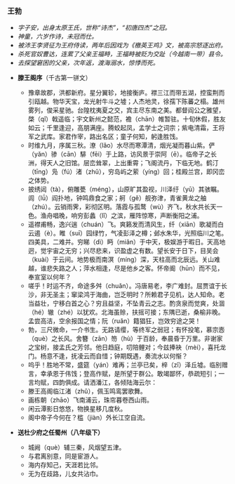 ### 王勃
- _字子安，出身太原王氏，世称“诗杰”，“初唐四杰”之冠。_
- _神童，六岁作诗，未冠而仕。_
- _被沛王李贤征为王府侍读，两年后因戏为《檄英王鸡》文，被高宗怒逐出府。_
- _杀死官奴曹达，连累了父亲王福畤，王福畤被贬为交趾（今越南一带）县令。_
- _去探望窘困的父亲，次年返，渡海溺水，惊悸而死。_

* **滕王阁序**（千古第一骈文）
  * 豫章故郡，洪都新府。星分翼轸，地接衡庐。襟三江而带五湖，控蛮荆而引瓯越。物华天宝，龙光射牛斗之墟；人杰地灵，徐孺下陈蕃之榻。雄州雾列，俊采星驰。台隍枕夷夏之交，宾主尽东南之美。都督阎公之雅望，棨（qǐ）戟遥临；宇文新州之懿范，襜（chān）帷暂驻。十旬休假，胜友如云；千里逢迎，高朋满座。腾蛟起凤，孟学士之词宗；紫电清霜，王将军之武库。家君作宰，路出名区；童子何知，躬逢胜饯。
  * 时维九月，序属三秋。潦（lǎo）水尽而寒潭清，烟光凝而暮山紫。俨（yǎn）骖（cān）騑（fēi）于上路，访风景于崇阿（ē）。临帝子之长洲，得天人之旧馆。层峦耸翠，上出重霄；飞阁流丹，下临无地。鹤汀（tīng）凫（fú）渚（zhǔ），穷岛屿之萦（yíng）回；桂殿兰宫，即冈峦之体势。
  * 披绣闼（tà），俯雕甍（méng），山原旷其盈视，川泽纡（yū）其骇瞩。闾（lǘ）阎扑地，钟鸣鼎食之家；舸（gě）舰弥津，青雀黄龙之舳（zhú）。云销雨霁，彩彻区明。落霞与孤鹜（wù）齐飞，秋水共长天一色。渔舟唱晚，响穷彭蠡（lǐ）之滨，雁阵惊寒，声断衡阳之浦。
  * 遥襟甫畅，逸兴遄（chuán）飞。爽籁发而清风生，纤（xiān）歌凝而白云遏（è）。睢（suī）园绿竹，气凌彭泽之樽；邺水朱华，光照临川之笔。四美具，二难并。穷睇（dì）眄（miǎn）于中天，极娱游于暇日。天高地迥，觉宇宙之无穷；兴尽悲来，识盈虚之有数。望长安于日下，目吴会（kuài）于云间。地势极而南溟（míng）深，天柱高而北辰远。关山难越，谁悲失路之人；萍水相逢，尽是他乡之客。怀帝阍（hūn）而不见，奉宣室以何年？
  * 嗟乎！时运不齐，命途多舛（chuǎn）。冯唐易老，李广难封。屈贾谊于长沙，非无圣主；窜梁鸿于海曲，岂乏明时？所赖君子见机，达人知命。老当益壮，宁移白首之心？穷且益坚，不坠青云之志。酌贪泉而觉爽，处涸（hé）辙（zhé）以犹欢。北海虽赊，扶摇可接；东隅已逝，桑榆非晚。孟尝高洁，空余报国之情；阮（ruǎn）籍猖狂，岂效穷途之哭！
  * 勃，三尺微命，一介书生。无路请缨，等终军之弱冠；有怀投笔，慕宗悫（què）之长风。舍簪（zān）笏（hù）于百龄，奉晨昏于万里。非谢家之宝树，接孟氏之芳邻。他日趋庭，叨陪鲤对；今兹捧袂（mèi），喜托龙门。杨意不逢，抚凌云而自惜；钟期既遇，奏流水以何惭？
  * 呜乎！胜地不常，盛筵（yán）难再；兰亭已矣，梓（zǐ）泽丘墟。临别赠言，幸承恩于伟饯；登高作赋，是所望于群公。敢竭鄙怀，恭疏短引；一言均赋，四韵俱成。请洒潘江，各倾陆海云尔：
  * 滕王高阁临江渚（zhǔ），佩玉鸣鸾罢歌舞。
  * 画栋朝（zhāo）飞南浦云，珠帘暮卷西山雨。
  * 闲云潭影日悠悠，物换星移几度秋。
  * 阁中帝子今何在？槛（jiàn）外长江空自流。

* **送杜少府之任蜀州（八年级下）**
  * 城阙（què）辅三秦，风烟望五津。
  * 与君离别意，同是宦游人。
  * 海内存知己，天涯若比邻。
  * 无为在歧路，儿女共沾巾。
